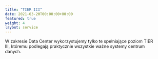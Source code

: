```yaml
---
title: "TIER III"
date: 2021-03-20T00:00:00+00:00
featured: true
weight: 4
layout: service
---
```


W zakresie Data Center wykorzystujemy tylko te spełniające poziom TIER III, któremu podlegają praktycznie wszystkie ważne systemy centrum danych.
